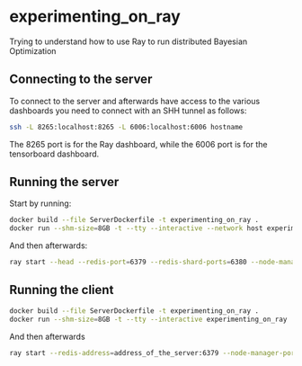# experimenting_on_ray
Trying to understand how to use Ray to run distributed Bayesian Optimization

## Connecting to the server
To connect to the server and afterwards have access to the various dashboards you need to connect with an SHH tunnel as follows:

```bash
ssh -L 8265:localhost:8265 -L 6006:localhost:6006 hostname
```

The 8265 port is for the Ray dashboard, while the 6006 port is for the tensorboard dashboard.

## Running the server
Start by running:

```bash
docker build --file ServerDockerfile -t experimenting_on_ray .
docker run --shm-size=8GB -t --tty --interactive --network host experimenting_on_ray
```

And then afterwards:

```bash
ray start --head --redis-port=6379 --redis-shard-ports=6380 --node-manager-port=12345 --object-manager-port=12346
```

## Running the client

```bash
docker build --file ServerDockerfile -t experimenting_on_ray .
docker run --shm-size=8GB -t --tty --interactive experimenting_on_ray
```

And then afterwards


```bash
ray start --redis-address=address_of_the_server:6379 --node-manager-port=12345 --object-manager-port=12346
```
